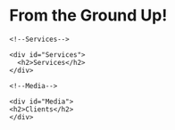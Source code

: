 <!--SlipStream Web Build-->
<!DOCTYPE html>

<!--Header-->

<html>
  <head>
    <title>Slipstream Cinematics LLC</title>
  </head>
  
  <!--Site Body-->
  <!--Intro-->
  
  <body>
    <div id="introduction">
      <h1>From the Ground Up!</h1>
    </div> 
   
    <!--Services-->
    
    <div id="Services">
      <h2>Services</h2>
    </div>
    
    <!--Media-->
    
    <div id="Media">
    <h2>Clients</h2>
    </div>
    
  </body>
</html>
